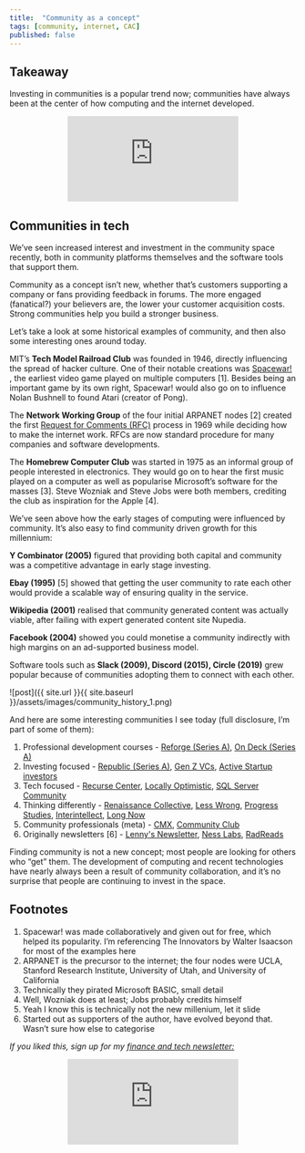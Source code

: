 ```yaml
---
title:  "Community as a concept"  
tags: [community, internet, CAC]
published: false
---
```


## Takeaway

Investing in communities is a popular trend now; communities have always been at the center of how computing and the internet developed.  

<style>
      .iframe-container {
        overflow: hidden;        
        padding-top: 50%; <!-- Calculated from the aspect ration of the content (in case of 16:9 it is 9/16= 0.5625) -->
        position: relative;
      }
      .iframe-container iframe { 
         border: 0;
         height: 100%; <!-- Finally, width and height are set to 100% so the iframe takes up 100% of the containers space. -->
         left: 0;
         position: absolute;
         top: 0;
         width: 100%;
         display: block;
         margin: 0 auto; <!-- center image -->
      }
      <!-- 4x3 Aspect Ratio -->
      .iframe-container-4x3 {
        padding-top: 75%;
      }
</style> 

<div class="iframe-container-4x3">
  <p align="center"><iframe src="https://avoidboringpeople.substack.com/embed" frameborder="0" scrolling="no"> </iframe></p>
</div>
  
## Communities in tech  

We’ve seen increased interest and investment in the community space recently, both in community platforms themselves and the software tools that support them.  
  
Community as a concept isn’t new, whether that’s customers supporting a company or fans providing feedback in forums. The more engaged (fanatical?) your believers are, the lower your customer acquisition costs. Strong communities help you build a stronger business.  
  
Let’s take a look at some historical examples of community, and then also some interesting ones around today.  
  
MIT’s **Tech Model Railroad Club** was founded in 1946, directly influencing the spread of hacker culture. One of their notable creations was [Spacewar!](https://en.wikipedia.org/wiki/Spacewar! "war") , the earliest video game played on multiple computers \[1\]. Besides being an important game by its own right, Spacewar! would also go on to influence Nolan Bushnell to found Atari (creator of Pong).  
  
The **Network Working Group** of the four initial ARPANET nodes \[2\] created the first [Request for Comments (RFC)](https://en.wikipedia.org/wiki/Request_for_Comments "RFC") process in 1969 while deciding how to make the internet work. RFCs are now standard procedure for many companies and software developments.  
  
The **Homebrew Computer Club** was started in 1975 as an informal group of people interested in electronics. They would go on to hear the first music played on a computer as well as popularise Microsoft’s software for the masses \[3\]. Steve Wozniak and Steve Jobs were both members, crediting the club as inspiration for the Apple \[4\].  
  
We’ve seen above how the early stages of computing were influenced by community. It’s also easy to find community driven growth for this millennium:  
  
**Y Combinator (2005)** figured that providing both capital and community was a competitive advantage in early stage investing.  
  
**Ebay (1995)** \[5\] showed that getting the user community to rate each other would provide a scalable way of ensuring quality in the service.  
  
**Wikipedia (2001)** realised that community generated content was actually viable, after failing with expert generated content site Nupedia.  
  
**Facebook (2004)** showed you could monetise a community indirectly with high margins on an ad-supported business model.  
  
Software tools such as **Slack (2009), Discord (2015), Circle (2019)** grew popular because of communities adopting them to connect with each other.  

![post]({{ site.url }}{{ site.baseurl }}/assets/images/community_history_1.png)
  
And here are some interesting communities I see today (full disclosure, I’m part of some of them):  
  
1. Professional development courses - [Reforge (Series A)](https://www.reforge.com/ "reforge"), [On Deck (Series A)](https://www.beondeck.com/ "ond")  
2. Investing focused - [Republic (Series A)](https://republic.co/ "re"), [Gen Z VCs](https://www.genzvcs.com/ "z"), [Active Startup investors](https://twitter.com/Trace_Cohen/status/1369668169200246787?s=20 "as")
3. Tech focused - [Recurse Center](https://www.recurse.com/faq), [Locally Optimistic](https://locallyoptimistic.com/community/), [SQL Server Community](https://www.brentozar.com/archive/2017/04/chatting-slack-watch-groupby/)
4. Thinking differently - [Renaissance Collective](https://www.renaissancecollective.co/), [Less Wrong](https://www.lesswrong.com/tag/rationalist-movement), [Progress Studies](https://rootsofprogress.org/), [Interintellect](https://interintellect.com/), [Long Now](https://longnow.org/)
5. Community professionals (meta) - [CMX](https://cmxhub.com/), [Community Club](https://www.community.club/)
6. Originally newsletters \[6\] - [Lenny's Newsletter](https://www.lennysnewsletter.com/), [Ness Labs](https://nesslabs.com/), [RadReads](https://radreads.co/wtf-is-radreads-1435b32a0ff9/) 
  
Finding community is not a new concept; most people are looking for others who “get” them. The development of computing and recent technologies have nearly always been a result of community collaboration, and it’s no surprise that people are continuing to invest in the space.  

## Footnotes

1. Spacewar! was made collaboratively and given out for free, which helped its popularity. I’m referencing The Innovators by Walter Isaacson for most of the examples here  
2. ARPANET is the precursor to the internet; the four nodes were UCLA, Stanford Research Institute, University of Utah, and University of California    
3. Technically they pirated Microsoft BASIC, small detail  
4. Well, Wozniak does at least; Jobs probably credits himself  
5. Yeah I know this is technically not the new millenium, let it slide  
6. Started out as supporters of the author, have evolved beyond that. Wasn’t sure how else to categorise  

*If you liked this, sign up for my [finance and tech newsletter:](https://avoidboringpeople.substack.com/ "ABP")*

<div class="iframe-container-4x3">
  <p align="center"><iframe src="https://avoidboringpeople.substack.com/embed" frameborder="0" scrolling="no"> </iframe></p>
</div>
